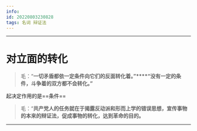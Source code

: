 ```yaml
---
info:
id: 20220803230828
tags: 名词 辩证法
---
```

---
# 对立面的转化
>毛：“**一切矛盾都依一定条件向它们的反面转化着。”****“没有一定的条件，斗争着的双方都不会转化。”**

起决定作用的是==条件==

>毛：“**共产党人的任务就在于揭露反动派和形而上学的错误思想，宣传事物的本来的辩证法，促成事物的转化，达到革命的目的。**

---

